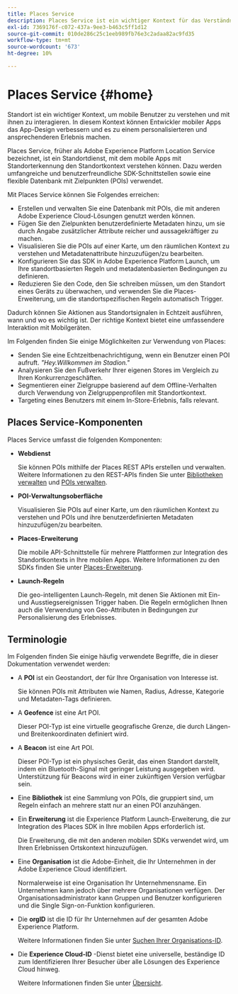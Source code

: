 ```yaml
---
title: Places Service
description: Places Service ist ein wichtiger Kontext für das Verständnis der Interaktion mobiler Benutzer. In diesem Kontext können Entwickler mobiler Apps das App-Design verbessern und es zu einem personalisierteren und ansprechenderen Erlebnis machen.
exl-id: 7369176f-c072-437a-9ee3-b463c5ff1d12
source-git-commit: 010de286c25c1eeb989fb76e3c2adaa82ac9fd35
workflow-type: tm+mt
source-wordcount: '673'
ht-degree: 10%

---
```


# Places Service {#home}

Standort ist ein wichtiger Kontext, um mobile Benutzer zu verstehen und mit ihnen zu interagieren. In diesem Kontext können Entwickler mobiler Apps das App-Design verbessern und es zu einem personalisierteren und ansprechenderen Erlebnis machen.

Places Service, früher als Adobe Experience Platform Location Service bezeichnet, ist ein Standortdienst, mit dem mobile Apps mit Standorterkennung den Standortkontext verstehen können. Dazu werden umfangreiche und benutzerfreundliche SDK-Schnittstellen sowie eine flexible Datenbank mit Zielpunkten (POIs) verwendet.

Mit Places Service können Sie Folgendes erreichen:

* Erstellen und verwalten Sie eine Datenbank mit POIs, die mit anderen Adobe Experience Cloud-Lösungen genutzt werden können.
* Fügen Sie den Zielpunkten benutzerdefinierte Metadaten hinzu, um sie durch Angabe zusätzlicher Attribute reicher und aussagekräftiger zu machen.
* Visualisieren Sie die POIs auf einer Karte, um den räumlichen Kontext zu verstehen und Metadatenattribute hinzuzufügen/zu bearbeiten.
* Konfigurieren Sie das SDK in Adobe Experience Platform Launch, um Ihre standortbasierten Regeln und metadatenbasierten Bedingungen zu definieren.
* Reduzieren Sie den Code, den Sie schreiben müssen, um den Standort eines Geräts zu überwachen, und verwenden Sie die Places-Erweiterung, um die standortspezifischen Regeln automatisch Trigger.

Dadurch können Sie Aktionen aus Standortsignalen in Echtzeit ausführen, wann und wo es wichtig ist. Der richtige Kontext bietet eine umfassendere Interaktion mit Mobilgeräten.

Im Folgenden finden Sie einige Möglichkeiten zur Verwendung von Places:

* Senden Sie eine Echtzeitbenachrichtigung, wenn ein Benutzer einen POI aufruft. *&quot;Hey.Willkommen im Stadion.&quot;*
* Analysieren Sie den Fußverkehr Ihrer eigenen Stores im Vergleich zu Ihren Konkurrenzgeschäften.
* Segmentieren einer Zielgruppe basierend auf dem Offline-Verhalten durch Verwendung von Zielgruppenprofilen mit Standortkontext.
* Targeting eines Benutzers mit einem In-Store-Erlebnis, falls relevant.

## Places Service-Komponenten

Places Service umfasst die folgenden Komponenten:

* **Webdienst**

   Sie können POIs mithilfe der Places REST APIs erstellen und verwalten. Weitere Informationen zu den REST-APIs finden Sie unter [Bibliotheken verwalten](/help/web-service-api/api-usage/manage-libraries/manage-libraries.md) und [POIs verwalten](/help/web-service-api/api-usage/manage-pois/manage-pois.md).

* **POI-Verwaltungsoberfläche**

   Visualisieren Sie POIs auf einer Karte, um den räumlichen Kontext zu verstehen und POIs und ihre benutzerdefinierten Metadaten hinzuzufügen/zu bearbeiten.

* **Places-Erweiterung**

   Die mobile API-Schnittstelle für mehrere Plattformen zur Integration des Standortkontexts in Ihre mobilen Apps. Weitere Informationen zu den SDKs finden Sie unter [Places-Erweiterung](/help/places-ext-aep-sdks/places-extension/places-extension.md).

* **Launch-Regeln**

   Die geo-intelligenten Launch-Regeln, mit denen Sie Aktionen mit Ein- und Ausstiegsereignissen Trigger haben. Die Regeln ermöglichen Ihnen auch die Verwendung von Geo-Attributen in Bedingungen zur Personalisierung des Erlebnisses.

## Terminologie

Im Folgenden finden Sie einige häufig verwendete Begriffe, die in dieser Dokumentation verwendet werden:

* A **POI** ist ein Geostandort, der für Ihre Organisation von Interesse ist.

   Sie können POIs mit Attributen wie Namen, Radius, Adresse, Kategorie und Metadaten-Tags definieren.

* A **Geofence** ist eine Art POI.

   Dieser POI-Typ ist eine virtuelle geografische Grenze, die durch Längen- und Breitenkoordinaten definiert wird.

* A **Beacon** ist eine Art POI.

   Dieser POI-Typ ist ein physisches Gerät, das einen Standort darstellt, indem ein Bluetooth-Signal mit geringer Leistung ausgegeben wird. Unterstützung für Beacons wird in einer zukünftigen Version verfügbar sein.

* Eine **Bibliothek** ist eine Sammlung von POIs, die gruppiert sind, um Regeln einfach an mehrere statt nur an einen POI anzuhängen.

* Ein **Erweiterung** ist die Experience Platform Launch-Erweiterung, die zur Integration des Places SDK in Ihre mobilen Apps erforderlich ist.

   Die Erweiterung, die mit den anderen mobilen SDKs verwendet wird, um Ihren Erlebnissen Ortskontext hinzuzufügen.

* Eine **Organisation** ist die Adobe-Einheit, die Ihr Unternehmen in der Adobe Experience Cloud identifiziert.

   Normalerweise ist eine Organisation Ihr Unternehmensname. Ein Unternehmen kann jedoch über mehrere Organisationen verfügen. Der Organisationsadministrator kann Gruppen und Benutzer konfigurieren und die Single Sign-on-Funktion konfigurieren.

* Die **orgID** ist die ID für Ihr Unternehmen auf der gesamten Adobe Experience Platform.

   Weitere Informationen finden Sie unter [Suchen Ihrer Organisations-ID](https://forums.adobe.com/thread/2339895).

* Die **Experience Cloud-ID** -Dienst bietet eine universelle, beständige ID zum Identifizieren Ihrer Besucher über alle Lösungen des Experience Cloud hinweg.

   Weitere Informationen finden Sie unter [Übersicht](https://docs.adobe.com/content/help/de-DE/id-service/using/intro/overview.html).
